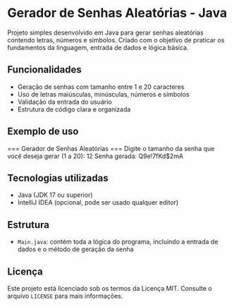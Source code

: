 # Gerador de Senhas Aleatórias - Java

Projeto simples desenvolvido em Java para gerar senhas aleatórias contendo letras, números e símbolos. Criado com o objetivo de praticar os fundamentos da linguagem, entrada de dados e lógica básica.

## Funcionalidades

- Geração de senhas com tamanho entre 1 e 20 caracteres
- Uso de letras maiúsculas, minúsculas, números e símbolos
- Validação da entrada do usuário
- Estrutura de código clara e organizada

## Exemplo de uso

=== Gerador de Senhas Aleatórias ===
Digite o tamanho da senha que você deseja gerar (1 a 20): 12
Senha gerada: Q9e!7fKd$2mA


## Tecnologias utilizadas

- Java (JDK 17 ou superior)
- IntelliJ IDEA (opcional, pode ser usado qualquer editor)

## Estrutura

- `Main.java`: contém toda a lógica do programa, incluindo a entrada de dados e o método de geração da senha

## Licença

Este projeto está licenciado sob os termos da Licença MIT. Consulte o arquivo `LICENSE` para mais informações.
